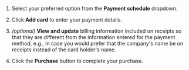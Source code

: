 1. Select your preferred option from the **Payment schedule** dropdown.

1. Click **Add card** to enter your payment details.

1. *(optional)* **View and update** billing information included on
   receipts so that they are different from the information entered for
   the payment method, e.g., in case you would prefer that the company's
   name be on receipts instead of the card holder's name.

1. Click the **Purchase** button to complete your purchase.
